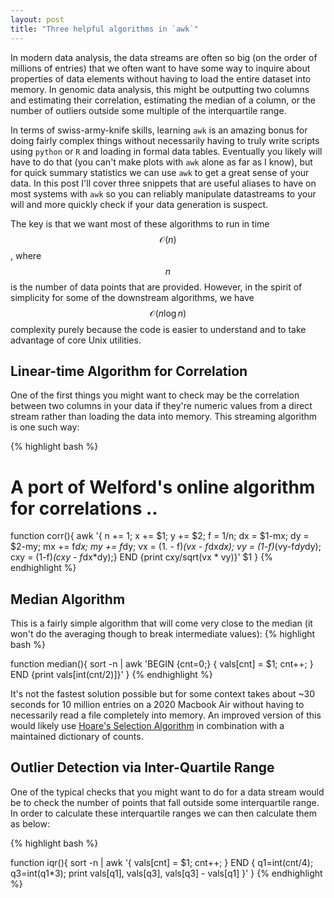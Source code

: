```yaml
---
layout: post
title: "Three helpful algorithms in `awk`"
---
```


In modern data analysis, the data streams are often so big (on the order of millions of entries) that we often want to have some way to inquire about properties of data elements without having to load the entire dataset into memory. In genomic data analysis, this might be outputting two columns and estimating their correlation, estimating the median of a column, or the number of outliers outside some multiple of the interquartile range.

In terms of swiss-army-knife skills, learning `awk` is an amazing bonus for doing fairly complex things without necessarily having to truly write scripts using `python` or `R` and loading in formal data tables. Eventually you likely will have to do that (you can't make plots with `awk` alone as far as I know), but for quick summary statistics we can use `awk` to get a great sense of your data. In this post I'll cover three snippets that are useful aliases to have on most systems with `awk` so you can reliably manipulate datastreams to your will and more quickly check if your data generation is suspect. 

The key is that we want most of these algorithms to run in time $$\mathcal{O}(n)$$, where $$n$$ is the number of data points that are provided. However, in the spirit of simplicity for some of the downstream algorithms, we have $$\mathcal{O}(n\log n)$$ complexity purely because the code is easier to understand and to take advantage of core Unix utilities.

## Linear-time Algorithm for Correlation 

One of the first things you might want to check may be the correlation between two columns in your data if they're numeric values from a direct stream rather than loading the data into memory. This streaming algorithm is one such way:

{% highlight bash %}
# A port of Welford's online algorithm for correlations ..
function corr(){
	awk '{
		n += 1; 
		x += $1; 
		y += $2; 
		f = 1/n; 
		dx = $1-mx; 
		dy = $2-my; 
		mx += f*dx; 
		my += f*dy; 
		vx = (1. - f)*(vx - f*dx*dx); 
		vy = (1-f)*(vy-f*dy*dy); 
		cxy = (1-f)*(cxy - f*dx*dy);} 
		END {print cxy/sqrt(vx * vy)}' $1
}
{% endhighlight %}

##  Median Algorithm

This is a fairly simple algorithm that will come very close to the median (it won't do the averaging though to break intermediate values): 
{% highlight bash %}

function median(){
  sort -n | awk 'BEGIN {cnt=0;} { 
     vals[cnt] = $1; cnt++;
     } END {print vals[int(cnt/2)]}'
}
{% endhighlight %}

It's not the fastest solution possible but for some context takes about ~30 seconds for 10 million entries on a 2020 Macbook Air without having to necessarily read a file completely into memory. An improved version of this would likely use [Hoare's Selection Algorithm](https://en.wikipedia.org/wiki/Quickselect) in combination with a maintained dictionary of counts.

## Outlier Detection via Inter-Quartile Range

One of the typical checks that you might want to do for a data stream would be to check the number of points that fall outside some interquartile range. In order to calculate these interquartile ranges we can then calculate them as below:

{% highlight bash %}

function iqr(){
  sort -n | awk '{
    vals[cnt] = $1; cnt++;
    } END {
      q1=int(cnt/4); 
      q3=int(q1*3); 
      print vals[q1], vals[q3], vals[q3] - vals[q1]
  }'
}
{% endhighlight %}
